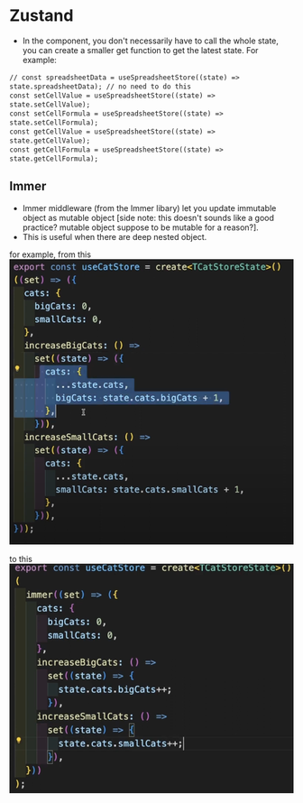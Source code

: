 # Zustand

- In the component, you don't necessarily have to call the whole state, you can create a smaller get function to get the latest state. For example:

```tsx
// const spreadsheetData = useSpreadsheetStore((state) => state.spreadsheetData); // no need to do this
const setCellValue = useSpreadsheetStore((state) => state.setCellValue);
const setCellFormula = useSpreadsheetStore((state) => state.setCellFormula);
const getCellValue = useSpreadsheetStore((state) => state.getCellValue);
const getCellFormula = useSpreadsheetStore((state) => state.getCellFormula);
```

## Immer

- Immer middleware (from the Immer libary) let you update immutable object as mutable object [side note: this doesn't sounds like a good practice? mutable object suppose to be mutable for a reason?].
- This is useful when there are deep nested object.

for example, from this
![before immer](./img/image.png)

to this
![after immer](./img/image2.png)
